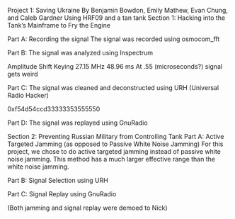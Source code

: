 Project 1: Saving Ukraine
By Benjamin Bowdon, Emily Mathew, Evan Chung, and Caleb Gardner
Using HRF09 and a tan tank
Section 1: Hacking into the Tank’s Mainframe to Fry the Engine

Part A: Recording the signal
The signal was recorded using osmocom_fft


Part B: The signal was analyzed using Inspectrum

Amplitude Shift Keying
27.15 MHz
48.96 ms
At .55 (microseconds?) signal gets weird

Part C: The signal was cleaned and deconstructed using URH (Universal Radio Hacker)

0xf54d54ccd33333353555550


Part D: The signal was replayed using GnuRadio



Section 2: Preventing Russian Military from Controlling Tank
Part A: Active Targeted Jamming (as opposed to Passive White Noise Jamming)
For this project, we chose to do active targeted jamming instead of passive white noise jamming. This method has a much larger effective range than the white noise jamming. 

Part B: Signal Selection using URH


Part C: Signal Replay using GnuRadio




(Both jamming and signal replay were demoed to Nick)
